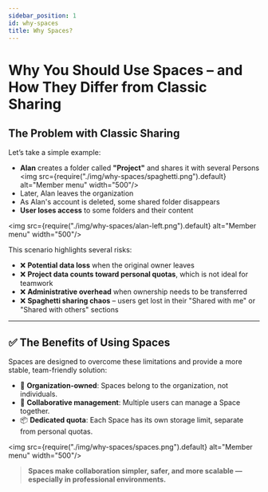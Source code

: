 ```yaml
---
sidebar_position: 1
id: why-spaces
title: Why Spaces?
---
```


# Why You Should Use Spaces – and How They Differ from Classic Sharing

## The Problem with Classic Sharing

Let’s take a simple example:

- **Alan** creates a folder called **"Project"** and shares it with several Persons
  <img src={require("./img/why-spaces/spaghetti.png").default} alt="Member menu" width="500"/>
- Later, Alan leaves the organization
- As Alan's account is deleted, some shared folder disappears
- **User loses access** to some folders and their content

<img src={require("./img/why-spaces/alan-left.png").default} alt="Member menu" width="500"/>

This scenario highlights several risks:

- ❌ **Potential data loss** when the original owner leaves
- ❌ **Project data counts toward personal quotas**, which is not ideal for teamwork
- ❌ **Administrative overhead** when ownership needs to be transferred
- ❌ **Spaghetti sharing chaos** – users get lost in their "Shared with me" or "Shared with others" sections

---

## ✅ The Benefits of Using Spaces

Spaces are designed to overcome these limitations and provide a more stable, team-friendly solution:

- 🏢 **Organization-owned**: Spaces belong to the organization, not individuals.
- 👥 **Collaborative management**: Multiple users can manage a Space together.
- 📦 **Dedicated quota**: Each Space has its own storage limit, separate from personal quotas.

<img src={require("./img/why-spaces/spaces.png").default} alt="Member menu" width="500"/>

> **Spaces make collaboration simpler, safer, and more scalable — especially in professional environments.**
